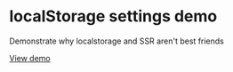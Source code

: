 # localStorage settings demo

Demonstrate why localstorage and SSR aren't best friends

[View demo](https://localstorage-settings-demo.arthack.io)
